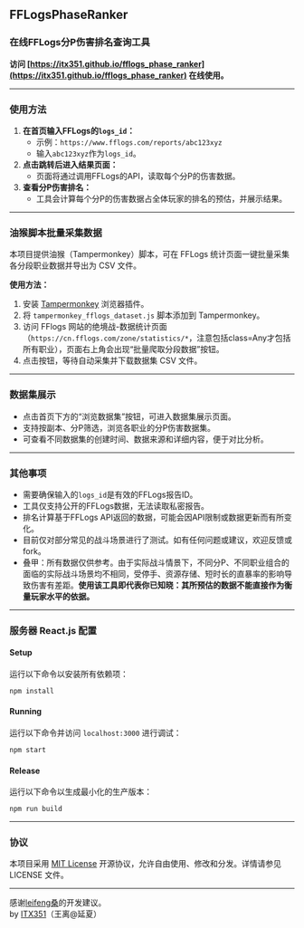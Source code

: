 ## FFLogsPhaseRanker
### 在线FFLogs分P伤害排名查询工具

**访问 [https://itx351.github.io/fflogs_phase_ranker](https://itx351.github.io/fflogs_phase_ranker) 在线使用。**

---

### 使用方法

1. **在首页输入FFLogs的`logs_id`：**
   - 示例：`https://www.fflogs.com/reports/abc123xyz`
   - 输入`abc123xyz`作为`logs_id`。
2. **点击跳转后进入结果页面：**
   - 页面将通过调用FFLogs的API，读取每个分P的伤害数据。
3. **查看分P伤害排名：**
   - 工具会计算每个分P的伤害数据占全体玩家的排名的预估，并展示结果。

---

### 油猴脚本批量采集数据

本项目提供油猴（Tampermonkey）脚本，可在 FFLogs 统计页面一键批量采集各分段职业数据并导出为 CSV 文件。

**使用方法：**
1. 安装 [Tampermonkey](https://www.tampermonkey.net/) 浏览器插件。
2. 将 `tampermonkey_fflogs_dataset.js` 脚本添加到 Tampermonkey。
3. 访问 FFlogs 网站的绝境战-数据统计页面（`https://cn.fflogs.com/zone/statistics/*`，注意包括class=Any才包括所有职业），页面右上角会出现“批量爬取分段数据”按钮。
4. 点击按钮，等待自动采集并下载数据集 CSV 文件。

---

### 数据集展示

- 点击首页下方的“浏览数据集”按钮，可进入数据集展示页面。
- 支持按副本、分P筛选，浏览各职业的分P伤害数据集。
- 可查看不同数据集的创建时间、数据来源和详细内容，便于对比分析。

---

### 其他事项

- 需要确保输入的`logs_id`是有效的FFLogs报告ID。
- 工具仅支持公开的FFLogs数据，无法读取私密报告。
- 排名计算基于FFLogs API返回的数据，可能会因API限制或数据更新而有所变化。
- 目前仅对部分常见的战斗场景进行了测试。如有任何问题或建议，欢迎反馈或fork。
- 叠甲：所有数据仅供参考。由于实际战斗情景下，不同分P、不同职业组合的面临的实际战斗场景均不相同，受停手、资源存储、短时长的直暴率的影响导致伤害有差距。**使用该工具即代表你已知晓：其所预估的数据不能直接作为衡量玩家水平的依据。**

---

### 服务器 React.js 配置

#### Setup

运行以下命令以安装所有依赖项：
```sh
npm install
```

#### Running

运行以下命令并访问 `localhost:3000` 进行调试：
```sh
npm start
```

#### Release

运行以下命令以生成最小化的生产版本：
```sh
npm run build
```

---

### 协议

本项目采用 [MIT License](./LICENSE) 开源协议，允许自由使用、修改和分发。详情请参见 LICENSE 文件。

---

感谢[leifeng桑](https://space.bilibili.com/8900735)的开发建议。  
by [ITX351](https://space.bilibili.com/522021)（王离@延夏）
